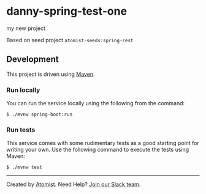 # danny-spring-test-one
my new project

Based on seed project `atomist-seeds:spring-rest`


## Development

This project is driven using [Maven][mvn].

[mvn]: https://maven.apache.org/ (Maven)

### Run locally

You can run the service locally using the following from the command:

```
$ ./mvnw spring-boot:run
```

### Run tests


This service comes with some rudimentary tests as a good starting
point for writing your own.  Use the following command to execute the
tests using Maven:

```
$ ./mvnw test
```



---

Created by [Atomist][atomist].
Need Help?  [Join our Slack team][slack].

[atomist]: https://www.atomist.com/ (Atomist - How Teams Deliver Software)
[slack]: https://join.atomist.com/ (Atomist Community Slack Workspace)
